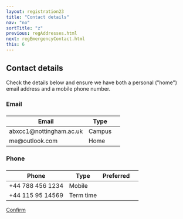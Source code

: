 ```yaml
---
layout: registration23
title: "Contact details"
nav: "no"
sortTitle: "z"
previous: regAddresses.html
next: regEmergencyContact.html
this: 6
---
```


## Contact details

Check the details below and ensure we have both a personal ("home") email address and a mobile phone number.


<h3>Email</h3>

<div class="tableCSborder">
<table class="table tableCS NOTtable-striped NOTnotFullWidth">
  <thead>
    <tr>
      <td colspan='3'><a class="btn btn-outline-secondary" href="#"><i class="fas fa-plus"></i></a></td>
    </tr>
    <tr>
      <th scope="col">Email</th>
      <th scope="col">Type</th>
      <th scope="col"></th>
    </tr>
  </thead>
  <tbody>
    <tr>
      <td>abxcc1@nottingham.ac.uk</td>
      <td>Campus</td>
      <td></td>
    </tr>
    <tr>
      <td>me@outlook.com</td>
      <td>Home</td>
      <td><i class="fas fa-chevron-right"></i></td>
    </tr>
  </tbody>
</table>
</div>

<!-- in CS its in table above header!
<a class="btn btn-outline-primary" href="#" style="margin-bottom:1.5em"><i class="fas fa-plus-square"></i> Add email</a>
-->



<h3>Phone</h3>

<div class="tableCSborder">
<table class="table tableCS NOTtable-striped NOTnotFullWidth">
  <thead>
    <tr>
      <td colspan='3'><a class="btn btn-outline-secondary" href="#"><i class="fas fa-plus"></i></a></td>
    </tr>
    <tr>
      <th scope="col">Phone</th>
      <th scope="col">Type</th>
      <th scope="col">Preferred</th>
      <th scope="col"></th>
    </tr>
  </thead>
  <tbody>
    <tr>
      <td>+44 788 456 1234</td>
      <td>Mobile</td>
      <td><i class="fas fa-check"></i></td>
      <td><i class="fas fa-chevron-right"></i></td>
    </tr>
    <tr>
      <td>+44 115 95 14569</td>
      <td>Term time</td>
      <td></td>
      <td><i class="fas fa-chevron-right"></i></td>
    </tr>
  </tbody>
</table>
</div>

<!-- in CS its in table above header!
<a class="btn btn-outline-primary" href="#" style="margin-bottom:1.5em"><i class="fas fa-plus-square"></i> Add phone</a>
-->


<div id="buttons">
  <a class="btn btn-primary" type="submit" href="{{page.next}}">Confirm</a>
</div>
